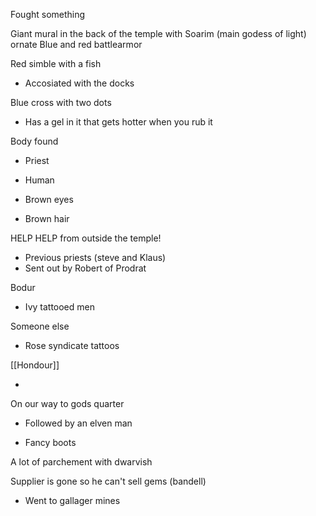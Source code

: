 Fought something

Giant mural in the back of the temple with Soarim (main godess of light) ornate Blue and red battlearmor

Red simble with a fish

- Accosiated with the docks

Blue cross with two dots

- Has a gel in it that gets hotter when you rub it

Body found

- Priest
- Human

- Brown eyes
- Brown hair

HELP HELP from outside the temple!

- Previous priests (steve and Klaus)
- Sent out by Robert of Prodrat

Bodur

- Ivy tattooed men

Someone else

- Rose syndicate tattoos

[[Hondour]]

-

On our way to gods quarter

- Followed by an elven man

- Fancy boots

A lot of parchement with dwarvish

Supplier is gone so he can't sell gems (bandell)

- Went to gallager mines